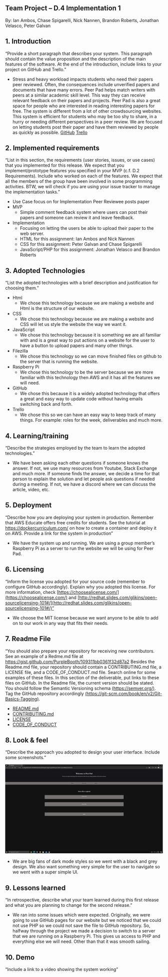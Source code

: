 ## Team Project – D.4 Implementation 1
By: Ian Ambos, Chase Spigarelli, Nick Nannen, Brandon Roberts, Jonathan Velasco, Peter Galvan

## 1. Introduction

   “Provide a short paragraph that describes your system. This paragraph should contain the value proposition and the description of the main features of the software. At the end of the introduction, include links to your project on GitHub and Trello.”

- Stress and heavy workload impacts students who need their papers peer reviewed. Often, the consequences include unverified papers and documents that have many errors. Peer Pad helps match writers with peers at a similar academic skill level. This way they can receive relevant feedback on their papers and projects. Peer Pad is also a great space for people who are interested in reading interesting papers for free. The system is different from a lot of other crowdsourcing websites. This system is efficient for students who may be too shy to share, in a hurry or needing different perspectives in a peer review. We are focused on letting students post their paper and have them reviewed by people as quickly as possible.
[GitHub](https://github.com/xlilos/CS386-Group2) 
[Trello](https://trello.com/b/D3BnK0n7/peer-pad)

## 2. Implemented requirements

   “List in this section, the requirements (user stories, issues, or use cases) that you implemented for this release. We expect that you implement/prototype features you specified in your MVP (c.f. D.2 Requirements). Include who worked on each of the features. We expect that all the members of the group have been involved in some programming activities. BTW, we will check if you are using your issue tracker to manage the implementation tasks.” 

- Use Case focus on for Implementation Peer Reviewee posts paper
- MVP
  - Simple comment feedback system where users can post their papers and someone can review it and leave feedback.
- Implementation
  - Focusing on letting the users be able to upload their paper to the web server.
  - HTML for this assignment:  Ian Ambos and Nick Nannen
  - CSS for this assignment: Peter Galvan and Chase Spigarelli
  - JavaScript/PHP for this assignment: Jonathan Velasco and Brandon Roberts

## 3. Adopted Technologies

   “List the adopted technologies with a brief description and justification for choosing them.”

- Html
  - We chose this technology because we are making a website and Html is the structure of our website.
- CSS
  - We chose this technology because we are making a website and CSS will let us style the website the way we want it.
- JavaScript
  - We chose this technology because it is something we are all familiar with and is a great way to put actions on a website for the user to have a button to upload papers and many other things.
- Filezilla
  - We chose this technology so we can move finished files on github to the server that is running the website.
- Raspberry Pi
  - We chose this technology to be the server because we are more familiar with this technology then AWS and it has all the features we will need. 
- GitHub
  - We chose this because it is a widely adopted technology that offers a great and easy way to update code without having emails switching back and forth.
- Trello
  - We chose this so we can have an easy way to keep track of many things. For example: roles for the week, deliverables and much more.

## 4. Learning/training

   “Describe the strategies employed by the team to learn the adopted technologies.” 

- We have been asking each other questions if someone knows the answer. If not, we use many resources from Youtube, Stack Exchange and much more. If someone finds the answer, we decide a time for that person to explain the solution and let people ask questions if needed during a meeting. If not, we have a discord where we can discuss the article, video, etc.

## 5. Deployment

   “Describe how you are deploying your system in production. Remember that AWS Educate offers free credits for students. See the tutorial at https://dockercurriculum.com/ on how to create a container and deploy it on AWS. Provide a link for the system in production”

- We have the system up and running. We are using a group member’s Raspberry Pi as a server to run the website we will be using for Peer Pad.

## 6. Licensing

   “Inform the license you adopted for your source code (remember to configure GitHub accordingly). Explain why you adopted this license. For more information, check [https://choosealicense.com/](https://choosealicense.com/) and [http://redhat.slides.com/glikins/open-sourcelicensing-101#/](http://redhat.slides.com/glikins/open-sourcelicensing-101#/)”

- We choose the MIT license because we want anyone to be able to add on to our work in any way that fits their needs.

## 7. Readme File

   “You should also prepare your repository for receiving new contributors. See an example of a Redme.md file at https://gist.github.com/PurpleBooth/109311bb0361f32d87a2 Besides the Readme.md file, your repository should contain a CONTRIBUTING.md file, a LICENSE file, and a CODE_OF_CONDUCT.md file. Search online for some examples of these files. In this section of the deliverable, put links to these files on GitHub.
In the Readme file, the current version should be stated. You should follow the Semantic Versioning schema [(https://semver.org/)](https://semver.org/). Tag the GitHub repository accordingly [(https://git-scm.com/book/en/v2/Git-Basics-Tagging)](https://git-scm.com/book/en/v2/Git-Basics-Tagging).

- [README.md](https://github.com/xlilos/CS386-Group2/blob/main/README.md)
- [CONTRIBUTING.md](https://github.com/xlilos/CS386-Group2/blob/main/CONTRIBUTING.md)
- [LICENSE](https://github.com/xlilos/CS386-Group2/blob/main/LICENSE)
- [CODE_OF_CONDUCT](https://github.com/xlilos/CS386-Group2/blob/main/LICENSE)

## 8. Look & feel

   “Describe the approach you adopted to design your user interface. Include some screenshots.”

![Look and Feel](Deliv_4_Look_and_feel.png)

- We are big fans of dark mode styles so we went with a black and grey design. We also want something very simple for the user to navigate so we went with a super simple UI.

## 9. Lessons learned

   “In retrospective, describe what your team learned during this first release and what you are planning to change for the second release.”

- We ran into some issues which were expected. Originally, we were going to use GitHub pages for our website but we noticed that we could not use PHP so we could not save the file to GitHub repository. So, halfway through the project we made a decision to switch to a server that we are running on a Raspberry Pi. This gives us access to PHP and everything else we will need. Other than that it was smooth sailing.

## 10. Demo

   “Include a link to a video showing the system working”
